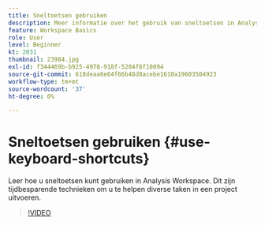```yaml
---
title: Sneltoetsen gebruiken
description: Meer informatie over het gebruik van sneltoetsen in Analysis Workspace
feature: Workspace Basics
role: User
level: Beginner
kt: 2031
thumbnail: 23984.jpg
exl-id: f344469b-b925-4978-918f-5204f6f10094
source-git-commit: 618deaa6e64f66b48d8acebe1610a19603504923
workflow-type: tm+mt
source-wordcount: '37'
ht-degree: 0%

---
```


# Sneltoetsen gebruiken {#use-keyboard-shortcuts}

Leer hoe u sneltoetsen kunt gebruiken in Analysis Workspace. Dit zijn tijdbesparende technieken om u te helpen diverse taken in een project uitvoeren.

>[!VIDEO](https://video.tv.adobe.com/v/23984/?quality=12&learn=on)
